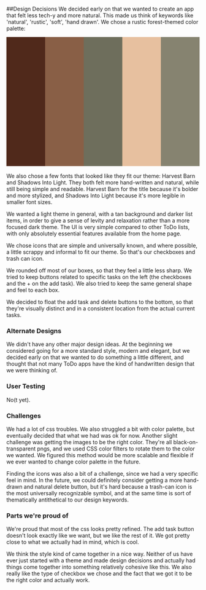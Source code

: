 ##Design Decisions
We decided early on that we wanted to create an app that felt less tech-y and more natural. This made us think of keywords like 'natural', 'rustic', 'soft', 'hand drawn'.
We chose a rustic forest-themed color palette:

![color palette](palette.png)

We also chose a few fonts that looked like they fit our theme: Harvest Barn and Shadows Into Light. They both felt more hand-written and natural, while still being simple and readable. Harvest Barn for the title because it's bolder and more stylized, and Shadows Into Light because it's more legible in smaller font sizes.

We wanted a light theme in general, with a tan background and darker list items, in order to give a sense of levity and relaxation rather than a more focused dark theme. The UI is very simple compared to other ToDo lists, with only absolutely essential features available from the home page.

We chose icons that are simple and universally known, and where possible, a little scrappy and informal to fit our theme. So that's our checkboxes and trash can icon.

We rounded off most of our boxes, so that they feel a little less sharp. We tried to keep buttons related to specific tasks on the left (the checkboxes and the + on the add task). We also tried to keep the same general shape and feel to each box.

We decided to float the add task and delete buttons to the bottom, so that they're visually distinct and in a consistent location from the actual current tasks.

### Alternate Designs
We didn't have any other major design ideas. At the beginning we considered going for a more standard style, modern and elegant, but we decided early on that we wanted to do something a little different, and thought that not many ToDo apps have the kind of handwritten design that we were thinking of.

### User Testing

No(t yet).

### Challenges

We had a lot of css troubles. We also struggled a bit with color palette, but eventually decided that what we had was ok for now. Another slight challenge was getting the images to be the right color. They're all black-on-transparent pngs, and we used CSS color filters to rotate them to the color we wanted. We figured this method would be more scalable and flexible if we ever wanted to change color palette in the future.

Finding the icons was also a bit of a challenge, since we had a very specific feel in mind. In the future, we could definitely consider getting a more hand-drawn and natural delete button, but it's hard because a trash-can icon is the most universally recognizable symbol, and at the same time is sort of thematically antithetical to our design keywords. 

### Parts we're proud of

We're proud that most of the css looks pretty refined. The add task button doesn't look exactly like we want, but we like the rest of it. We got pretty close to what we actually had in mind, which is cool.

We think the style kind of came together in a nice way. Neither of us have ever just started with a theme and made design decisions and actually had things come together into something relatively cohesive like this. We also really like the type of checkbox we chose and the fact that we got it to be the right color and actually work.